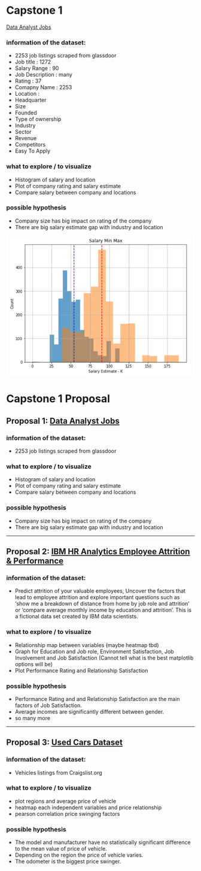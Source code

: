 # Capstone 1

[Data Analyst Jobs](https://www.kaggle.com/andrewmvd/data-analyst-jobs)

### information of the dataset:
  - 2253 job listings scraped from glassdoor
  - Job title :  1272
  - Salary Range :  90 
  - Job Description :  many
  - Rating : 37
  - Comapny Name : 2253
  - Location : 
  - Headquarter
  - Size
  - Founded
  - Type of ownership
  - Industry
  - Sector
  - Revenue
  - Competitors 
  - Easy To Apply


### what to explore / to visualize  
- Histogram of salary and location 
- Plot of company rating and salary estimate
- Compare salary between company and locations

### possible hypothesis
  - Company size has big impact on rating of the company
  - There are big salary estimate gap with industry and location 




![](img/minmaxsal.png)


# Capstone 1 Proposal

##  Proposal 1:  [Data Analyst Jobs](https://www.kaggle.com/andrewmvd/data-analyst-jobs)

### information of the dataset:
  - 2253 job listings scraped from glassdoor

### what to explore / to visualize  
- Histogram of salary and location 
- Plot of company rating and salary estimate
- Compare salary between company and locations

### possible hypothesis
  - Company size has big impact on rating of the company
  - There are big salary estimate gap with industry and location 


-------



##   Proposal 2: [IBM HR Analytics Employee Attrition & Performance](https://www.kaggle.com/pavansubhasht/ibm-hr-analytics-attrition-dataset?select=WA_Fn-UseC_-HR-Employee-Attrition.csv)

### information of the dataset:
  - Predict attrition of your valuable employees, Uncover the factors that lead to employee attrition and explore important questions such as ‘show me a breakdown of distance from home by job role and attrition’ or ‘compare average monthly income by education and attrition’. This is a fictional data set created by IBM data scientists.

###  what to explore / to visualize
  - Relationship map between variables (maybe heatmap tbd)
  - Graph for Education and Job role, Environment Satisfaction, Job Involvement and Job Satisfaction (Cannot tell what is the best matplotlib options will be)
  - Plot Performance Rating and Relationship Satisfaction

###  possible hypothesis

- Performance Rating and and Relationship Satisfaction are the main factors of Job Satisfaction.
- Average incomes are significantly different between gender.
- so many more

-------

##  Proposal 3: [Used Cars Dataset](https://www.kaggle.com/austinreese/craigslist-carstrucks-data)

### information of the dataset:
  - Vehicles listings from Craigslist.org

### what to explore / to visualize  
  - plot regions and average price of vehicle
  - heatmap each independent variables and price relationship                       
  - pearson correlation price swinging factors
 
###  possible hypothesis
  - The model and manufacturer have no statistically significant difference to the mean value of price of vehicle.
  - Depending on the region the price of vehicle varies.
  - The odometer is the biggest price swinger.


